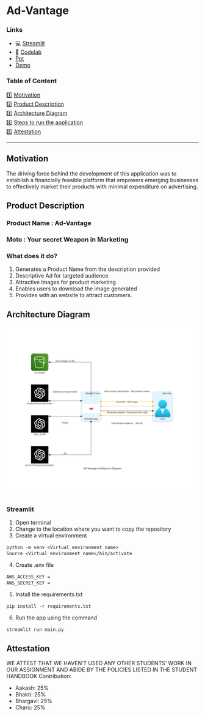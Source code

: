 # Ad-Vantage

### Links
<ul>
<li>💻 <a href="https://venkata-bhargavi-business-model-streamlitmain-d676xt.streamlit.app/">Streamlit</a> </li>
<li>📖 <a href="https://docs.google.com/document/d/1FwxBVE3YF_8-AE0g1O3UfKNPyxfYuPyVxKGnisyTt2o/edit#">Codelab </a> </li>
<li>   <a href="https://docs.google.com/presentation/d/1c-pNhkYG_HM5HLpZnDEXhlgYS45XaAOXT7CO0TmcHBE/edit?usp=sharing">Ppt </a> </li>
<li>   <a href="">Demo </a> </li>
</ul>



### Table of Content

1️⃣ [Motivation](#motivation) <br>
2️⃣ [Product Description](#product-description) <br>
3️⃣ [Architecture Diagram](#architecture-diagram) <br>
4️⃣ [Steps to run the application](#steps-to-run-the-application) <br>
5️⃣ [Attestation](#attestation) <br>

___

 
## Motivation
The driving force behind the development of this application was to establish a financially feasible platform that empowers emerging businesses to effectively market their products with minimal expenditure on advertising.

## Product Description 
### Product Name : Ad-Vantage
### Moto : Your secret Weapon in Marketing

### What does it do?
1. Generates a Product Name from the description provided
2. Descriptive Ad for targeted audience
3. Attractive Images for product marketing
4. Enables users to download the image generated 
5. Provides with an website to attract customers.


## Architecture Diagram
![image](https://github.com/BigDataIA-Spring2023-Team-11/Ad-Vantage/blob/main/architecture_diagram/ad-vantage_architecture_diagram.png)


### Streamlit
1. Open terminal
2. Change to the location where you want to copy the repository
3. Create a virtual environment
```commandline
python -m venv <Virtual_environment_name>
Source <Virtual_environment_name>/bin/activate
```
4. Create .env file
```commandline
AWS_ACCESS_KEY =
AWS_SECRET_KEY =
```
5. Install the requirements.txt
```commandline
pip install -r requirements.txt
```
6. Run the app using the command
```commandline
streamlit run main.py
```


## Attestation
WE ATTEST THAT WE HAVEN’T USED ANY OTHER STUDENTS’ WORK IN OUR ASSIGNMENT
AND ABIDE BY THE POLICIES LISTED IN THE STUDENT HANDBOOK
Contribution:
<ul>
<li>Aakash: 25%</li>
<li>Bhakti: 25%</li>
<li>Bhargavi: 25%</li>
<li>Charu: 25%</li>
</ul>
